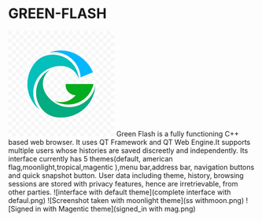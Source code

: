 # GREEN-FLASH
![Logo](Icon.png)
Green Flash is a fully functioning C++ based web browser. It uses QT Framework and QT Web Engine.It supports multiple users whose histories are saved discreetly and independently. Its interface currently has 5 themes(default, american flag,moonlight,tropical,magentic ),menu bar,address bar, navigation buttons and quick snapshot button. User data including theme, history, browsing sessions are stored with privacy features, hence are irretrievable, from other parties.
![interface with default theme](complete interface with defaul.png)
![Screenshot taken with moonlight theme](ss withmoon.png)
![Signed in with Magentic theme](signed_in with mag.png)
